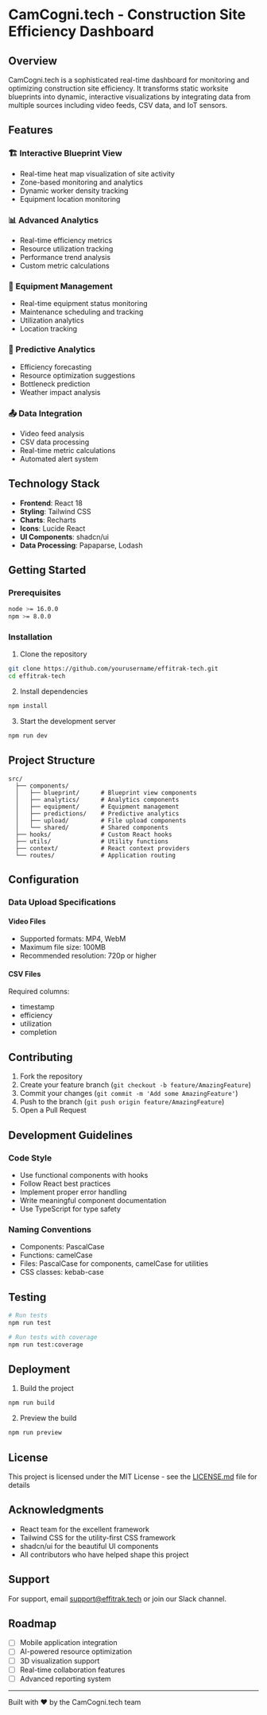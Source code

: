 # CamCogni.tech - Construction Site Efficiency Dashboard


## Overview

CamCogni.tech is a sophisticated real-time dashboard for monitoring and optimizing construction site efficiency. It transforms static worksite blueprints into dynamic, interactive visualizations by integrating data from multiple sources including video feeds, CSV data, and IoT sensors.

## Features

### 🏗️ Interactive Blueprint View
- Real-time heat map visualization of site activity
- Zone-based monitoring and analytics
- Dynamic worker density tracking
- Equipment location monitoring

### 📊 Advanced Analytics
- Real-time efficiency metrics
- Resource utilization tracking
- Performance trend analysis
- Custom metric calculations

### 🚜 Equipment Management
- Real-time equipment status monitoring
- Maintenance scheduling and tracking
- Utilization analytics
- Location tracking

### 🔮 Predictive Analytics
- Efficiency forecasting
- Resource optimization suggestions
- Bottleneck prediction
- Weather impact analysis

### 📤 Data Integration
- Video feed analysis
- CSV data processing
- Real-time metric calculations
- Automated alert system

## Technology Stack

- **Frontend**: React 18
- **Styling**: Tailwind CSS
- **Charts**: Recharts
- **Icons**: Lucide React
- **UI Components**: shadcn/ui
- **Data Processing**: Papaparse, Lodash

## Getting Started

### Prerequisites

```bash
node >= 16.0.0
npm >= 8.0.0
```

### Installation

1. Clone the repository
```bash
git clone https://github.com/yourusername/effitrak-tech.git
cd effitrak-tech
```

2. Install dependencies
```bash
npm install
```

3. Start the development server
```bash
npm run dev
```

## Project Structure

```
src/
  ├── components/
  │   ├── blueprint/      # Blueprint view components
  │   ├── analytics/      # Analytics components
  │   ├── equipment/      # Equipment management
  │   ├── predictions/    # Predictive analytics
  │   ├── upload/         # File upload components
  │   └── shared/         # Shared components
  ├── hooks/              # Custom React hooks
  ├── utils/              # Utility functions
  ├── context/            # React context providers
  └── routes/             # Application routing
```

## Configuration

### Data Upload Specifications

#### Video Files
- Supported formats: MP4, WebM
- Maximum file size: 100MB
- Recommended resolution: 720p or higher

#### CSV Files
Required columns:
- timestamp
- efficiency
- utilization
- completion

## Contributing

1. Fork the repository
2. Create your feature branch (`git checkout -b feature/AmazingFeature`)
3. Commit your changes (`git commit -m 'Add some AmazingFeature'`)
4. Push to the branch (`git push origin feature/AmazingFeature`)
5. Open a Pull Request

## Development Guidelines

### Code Style
- Use functional components with hooks
- Follow React best practices
- Implement proper error handling
- Write meaningful component documentation
- Use TypeScript for type safety

### Naming Conventions
- Components: PascalCase
- Functions: camelCase
- Files: PascalCase for components, camelCase for utilities
- CSS classes: kebab-case

## Testing

```bash
# Run tests
npm run test

# Run tests with coverage
npm run test:coverage
```

## Deployment

1. Build the project
```bash
npm run build
```

2. Preview the build
```bash
npm run preview
```

## License

This project is licensed under the MIT License - see the [LICENSE.md](LICENSE.md) file for details

## Acknowledgments

- React team for the excellent framework
- Tailwind CSS for the utility-first CSS framework
- shadcn/ui for the beautiful UI components
- All contributors who have helped shape this project

## Support

For support, email support@effitrak.tech or join our Slack channel.

## Roadmap

- [ ] Mobile application integration
- [ ] AI-powered resource optimization
- [ ] 3D visualization support
- [ ] Real-time collaboration features
- [ ] Advanced reporting system

---

Built with ❤️ by the CamCogni.tech team
